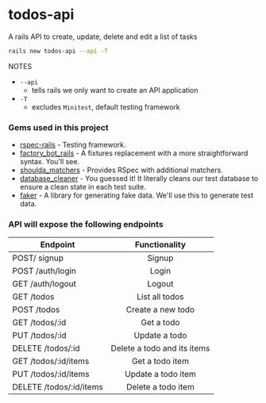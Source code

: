 # todos-api
A rails API to create, update, delete and edit a list of tasks

```bash
rails new todos-api --api -T
```
NOTES
* `--api`
  * tells rails we only want to create an API application
* `-T`
  * excludes `Minitest`, default testing framework

### Gems used in this project
* [rspec-rails](https://github.com/rspec/rspec-rails) - Testing framework.
* [factory_bot_rails](https://github.com/thoughtbot/factory_bot_rails) - A fixtures replacement with a more straightforward syntax. You'll see.
* [shoulda_matchers](https://github.com/thoughtbot/shoulda-matchers) - Provides RSpec with additional matchers.
* [database_cleaner](https://github.com/DatabaseCleaner/database_cleaner) - You guessed it! It literally cleans our test database to ensure a clean state in each test suite.
* [faker](https://github.com/stympy/faker) - A library for generating fake data. We'll use this to generate test data.

### API will expose the following endpoints

| Endpoint      | Functionality |
| ------------- |:-------------:|
| POST/ signup  | Signup        |
| POST /auth/login | Login      |
| GET /auth/logout| Logout   |
| GET /todos | List all todos   |
| POST /todos | Create a new todo |
| GET /todos/:id | Get a todo  |
| PUT /todos/:id | Update a todo   |
| DELETE /todos/:id | Delete a todo and its items   |
| GET /todos/:id/items | Get a todo item   |
| PUT /todos/:id/items | Update a todo item   |
| DELETE /todos/:id/items | Delete a todo item   |